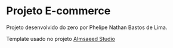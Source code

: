 # Projeto E-commerce

Projeto desenvolvido do zero por Phelipe Nathan Bastos de Lima.

Template usado no projeto [Almsaeed Studio](https://almsaeedstudio.com)
